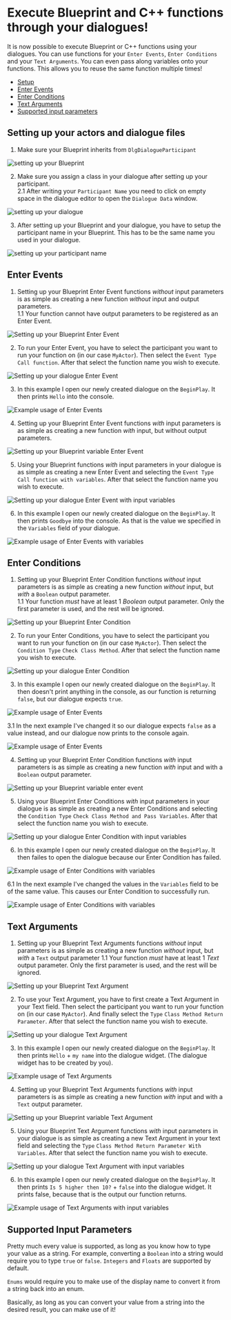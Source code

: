 # Execute Blueprint and C++ functions through your dialogues!

It is now possible to execute Blueprint or C++ functions using your dialogues.
You can use functions for your `Enter Events`, `Enter Conditions` and your `Text Arguments`. 
You can even pass along variables onto your functions. This allows you to reuse the same function multiple times!

* [Setup](#setting-up-your-actors-and-dialogue-files)
* [Enter Events](#enter-events)
* [Enter Conditions](#enter-conditions)
* [Text Arguments](#text-arguments)
* [Supported input parameters](#supported-input-parameters)

## Setting up your actors and dialogue files <a name="setting-up-your-actors-and-dialogue-files"></a>

1. Make sure your Blueprint inherits from `DlgDialogueParticipant`

![setting up your Blueprint](Examples/Images/SettingUpActor.gif)

2. Make sure you assign a class in your dialogue after setting up your participant.  
  2.1 After writing your `Participant Name` you need to click on empty space in the dialogue editor to open the `Dialogue Data` window.

![setting up your dialogue](Examples/Images/SettingUpDialogue.gif)


3. After setting up your Blueprint and your dialogue, you have to setup the participant name in your Blueprint. This has to be the same name you used in your dialogue.

![setting up your participant name](Examples/Images/SettingUpParticipantName.gif)

## Enter Events <a name="enter-events"></a>

1. Setting up your Blueprint Enter Event functions _without_ input parameters is as simple as creating a new function _without_ input and output parameters.  
  1.1 Your function cannot have output parameters to be registered as an Enter Event.
  
![Setting up your Blueprint Enter Event](Examples/Images/EnterEvents/EnterEventBP.gif)

2. To run your Enter Event, you have to select the participant you want to run your function on (in our case `MyActor`). Then select the `Event Type` `Call function`. After that select the function name you wish to execute.

![Setting up your dialogue Enter Event](Examples/Images/EnterEvents/EnterEventDlg.gif)

3. In this example I open our newly created dialogue on the `BeginPlay`. It then prints `Hello` into the console. 

![Example usage of Enter Events](Examples/Images/EnterEvents/EnterEventExample.gif)

4. Setting up your Blueprint Enter Event functions _with_ input parameters is as simple as creating a new function _with_ input, but without output parameters.

![Setting up your Blueprint variable Enter Event](Examples/Images/EnterEvents/EnterEventVariablesBP.gif)

5. Using your Blueprint functions _with_ input parameters in your dialogue is as simple as creating a new Enter Event and selecting the `Event Type` `Call function with variables`. After that select the function name you wish to execute.

![Setting up your dialogue Enter Event with input variables](Examples/Images/EnterEvents/EnterEventVariablesDlg.gif)

6. In this example I open our newly created dialogue on the `BeginPlay`. It then prints `Goodbye` into the console. As that is the value we specified in the `Variables` field of your dialogue.

![Example usage of Enter Events with variables](Examples/Images/EnterEvents/EnterEventVariablesExample.gif)

## Enter Conditions <a name="enter-conditions"></a>

1. Setting up your Blueprint Enter Condition functions _without_ input parameters is as simple as creating a new function _without_ input, but *with* a `Boolean` output parameter.  
  1.1 Your function *must* have at least 1 _Boolean_ output parameter. Only the first parameter is used, and the rest will be ignored.
  
![Setting up your Blueprint Enter Condition](Examples/Images/EnterConditions/EnterConditionBP.gif)

2. To run your Enter Conditions, you have to select the participant you want to run your function on (in our case `MyActor`). Then select the `Condition Type` `Check Class Method`. After that select the function name you wish to execute.

![Setting up your dialogue Enter Condition](Examples/Images/EnterConditions/EnterConditionDlg.gif)

3. In this example I open our newly created dialogue on the `BeginPlay`. It then doesn't print anything in the console, as our function is returning `false`, but our dialogue expects `true`.

![Example usage of Enter Events](Examples/Images/EnterConditions/EnterConditionExample.gif)

3.1 In the next example I've changed it so our dialogue expects `false` as a value instead, and our dialogue now prints to the console again.

![Example usage of Enter Events](Examples/Images/EnterConditions/EnterConditionExample2.gif)

4. Setting up your Blueprint Enter Condition functions _with_ input parameters is as simple as creating a new function _with_ input and with a `Boolean` output parameter.

![Setting up your Blueprint variable enter event](Examples/Images/EnterConditions/EnterConditionVariablesBP.gif)

5. Using your Blueprint Enter Conditions _with_ input parameters in your dialogue is as simple as creating a new Enter Conditions and selecting the `Condition Type` `Check Class Method and Pass Variables`. After that select the function name you wish to execute.

![Setting up your dialogue Enter Condition with input variables](Examples/Images/EnterConditions/EnterConditionVariablesDlg.gif)

6. In this example I open our newly created dialogue on the `BeginPlay`. It then failes to open the dialogue because our Enter Condition has failed.

![Example usage of Enter Conditions with variables](Examples/Images/EnterConditions/EnterConditionVariablesExample.gif)

6.1 In the next example I've changed the values in the `Variables` field to be of the same value. This causes our Enter Condition to successfully run.

![Example usage of Enter Conditions with variables](Examples/Images/EnterConditions/EnterConditionVariablesExample2.gif)

## Text Arguments <a name="text-arguments"></a>

1. Setting up your Blueprint Text Arguments functions _without_ input parameters is as simple as creating a new function _without_ input, but *with* a `Text` output parameter
  1.1 Your function *must* have at least 1 _Text_ output parameter. Only the first parameter is used, and the rest will be ignored.
  
![Setting up your Blueprint Text Argument](Examples/Images/TextArguments/TextArgumentBP.gif)

2. To use your Text Argument, you have to first create a Text Argument in your Text field. Then select the participant you want to run your function on (in our case `MyActor`). And finally select the `Type` `Class Method Return Parameter`. After that select the function name you wish to execute.

![Setting up your dialogue Text Argument](Examples/Images/TextArguments/TextArgumentDlg.gif)

3. In this example I open our newly created dialogue on the `BeginPlay`. It then prints `Hello` + `my name` into the dialogue widget. (The dialogue widget has to be created by you).

![Example usage of Text Arguments](Examples/Images/TextArguments/TextArgumentExample.gif)

4. Setting up your Blueprint Text Arguments functions _with_ input parameters is as simple as creating a new function _with_ input and with a `Text` output parameter.

![Setting up your Blueprint variable Text Argument](Examples/Images/TextArguments/TextArgumentVariablesBP.gif)

5. Using your Blueprint Text Argument functions _with_ input parameters in your dialogue is as simple as creating a new Text Argument in your text field and selecting the `Type` `Class Method Return Parameter With Variables`. After that select the function name you wish to execute.

![Setting up your dialogue Text Argument with input variables](Examples/Images/TextArguments/TextArgumentVariablesDlg.gif)

6. In this example I open our newly created dialogue on the `BeginPlay`. It then prints `Is 5 higher then 10?` + `false` into the dialogue widget. It prints false, because that is the output our function returns.

![Example usage of Text Arguments with input variables](Examples/Images/TextArguments/TextArgumentVariablesExample.gif)

## Supported Input Parameters <a name="supported-input-parameters"></a>

Pretty much every value is supported, as long as you know how to type your value as a string. 
For example, converting a `Boolean` into a string would require you to type `true` or `false`.
`Integers` and `Floats` are supported by default.

`Enums` would require you to make use of the display name to convert it from a string back into an enum.

Basically, as long as you can convert your value from a string into the desired result, you can make use of it!





